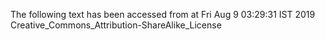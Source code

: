 The following text has been accessed from at Fri Aug 9 03:29:31 IST 2019
Creative_Commons_Attribution-ShareAlike_License
